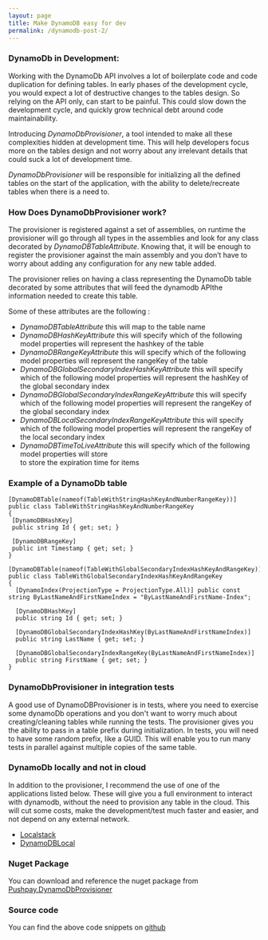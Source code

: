 ```yaml
---
layout: page
title: Make DynamoDB easy for dev
permalink: /dynamodb-post-2/
---
```


### DynamoDb in Development:

Working with the DynamoDb API involves a lot of boilerplate code and code duplication for defining tables. 
In early phases of the development cycle, you would expect a lot of destructive changes to the tables design. So relying on the API only, can start to be painful.
This could slow down the development cycle, and quickly grow technical debt around code maintainability.

Introducing _DynamoDbProvisioner_, a tool intended to make all these complexities hidden at development time. This will help developers focus more on the tables design and not worry about any irrelevant details that could suck a lot of development time.

_DynamoDbProvisioner_ will be responsible for initializing  all the defined tables on the start of the application, with the ability to delete/recreate tables when there is a need to.

### How Does DynamoDbProvisioner work?

The provisioner is registered against a set of assemblies, on runtime the provisioner will go through all types in the assemblies and look for any class decorated by _DynamoDBTableAttribute_. Knowing that, it will be enough to register the provisioner against the main assembly and you don’t have to worry about adding any configuration for any new table added.

The provisioner relies on having a class representing the DynamoDb table decorated by some attributes that will feed the dynamodb APIthe information needed to create this table.

Some of these attributes are the following :
- _DynamoDBTableAttribute_ this will map to the table name
- _DynamoDBHashKeyAttribute_ this will specify which of the following model properties will represent the hashkey of the table
- _DynamoDBRangeKeyAttribute_ this will specify which of the following model properties will represent the rangeKey of the table
- _DynamoDBGlobalSecondaryIndexHashKeyAttribute_ this will specify which of the following model properties will represent the hashKey of the global secondary index
- _DynamoDBGlobalSecondaryIndexRangeKeyAttribute_ this will specify which of the following model properties will represent the rangeKey of the global secondary index
- _DynamoDBLocalSecondaryIndexRangeKeyAttribute_
this will specify which of the following model properties will represent the rangeKey of the local secondary index
- _DynamoDBTimeToLiveAttribute_ this will specify which of the following model properties will store  
to store the expiration time for items

### Example of a DynamoDb table
 ```
[DynamoDBTable(nameof(TableWithStringHashKeyAndNumberRangeKey))]
public class TableWithStringHashKeyAndNumberRangeKey
{
  [DynamoDBHashKey]
  public string Id { get; set; }

  [DynamoDBRangeKey]
  public int Timestamp { get; set; }
}
```

```
[DynamoDBTable(nameof(TableWithGlobalSecondaryIndexHashKeyAndRangeKey))]
public class TableWithGlobalSecondaryIndexHashKeyAndRangeKey
{
  [DynamoIndex(ProjectionType = ProjectionType.All)] public const string ByLastNameAndFirstNameIndex = "ByLastNameAndFirstName-Index";

  [DynamoDBHashKey]
  public string Id { get; set; }

  [DynamoDBGlobalSecondaryIndexHashKey(ByLastNameAndFirstNameIndex)]
  public string LastName { get; set; }

  [DynamoDBGlobalSecondaryIndexRangeKey(ByLastNameAndFirstNameIndex)]
  public string FirstName { get; set; }
}
```

### DynamoDbProvisioner in integration tests

A good use of DynamoDBProvisioner is in tests, where you need to exercise some dynamoDb operations and you don't want to worry much about creating/cleaning tables while running the tests.
The provisioner gives you the ability to pass in a table prefix during initialization. In tests, you will need to have some random prefix, like a GUID. This will enable you to run many tests in parallel against multiple copies of the same table. 

### DynamoDb locally and not in cloud

In addition to the provisioner, I recommend the use of one of the applications listed below. These will give you a full environment to interact with dynamodb, without the need to provision any table in the cloud. This will cut some costs, make the development/test much faster and easier, and not depend on any external network.

- [Localstack](https://github.com/localstack/localstack)
- [DynamoDBLocal](https://docs.aws.amazon.com/amazondynamodb/latest/developerguide/DynamoDBLocal.html)
  
### Nuget Package
You can download and reference the nuget package from [Pushpay.DynamoDbProvisioner](https://www.nuget.org/packages?q=Pushpay.DynamoDbProvisioner)

### Source code 
You can find the above code snippets on [github](https://github.com/hzawawi/DynamoProvisioner)


